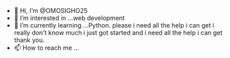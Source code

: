 - 👋 Hi, I’m @OMOSIGHO25
- 👀 I’m interested in ...web development 
- 🌱 I’m currently learning ...Python.  please i need all the help i can get i really don't know much i just got started and i need all the help i can get thank you.
- 📫 How to reach me ... 

<!---
OMOSIGHO25/OMOSIGHO25 is a ✨ special ✨ repository because its `README.md` (this file) appears on your GitHub profile.
You can click the Preview link to take a look at your changes.
--->
